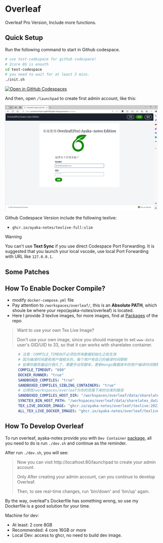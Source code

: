 # Overleaf
Overleaf Pro Version, Include more functions.

## Quick Setup 
Run the following command to start in Github codespace.
```bash
# use test-codespace for github codespace!
# 2core 8G is enouth
cd test-codespace
# you need to wait for at least 3 mins. 
./init.sh
```

[![Open in GitHub Codespaces](https://github.com/codespaces/badge.svg)](https://codespaces.new/ayaka-notes/overleaf)

And then, open `/launchpad` to create first admin account, like this:

![](./image/launchpad.png)

Github Codespace Version include the following texlive:
- `ghcr.io/ayaka-notes/texlive-full:slim`

> [!WARNING]
> You can't use **Text Sync** if you use direct Codespace Port Forwarding. It is suggested that you launch your local vscode, use local Port Forwarding with URL like `127.0.0.1`.


## Some Patches


## How To Enable Docker Compile?
- modify `docker-compose.yml` file
- Pay attention to `/workspaces/overleaf/`, this is an **Absolute PATH**, which shoule be where your repo(ayaka-notes/overleaf) is located.
- Here I provide 3 texlive images, for more images, find at [Packages](https://github.com/orgs/ayaka-notes/packages/container/package/overleaf%2Ftexlive) of the repo

> Want to use your own Tex Live Image?
>
> Don't use your own image, since you should manage to set `www-data` user's GID/UID to 33, so that it can works with sharelatex container.

```yaml
      # 注意：COMPILE_TIMEOUT必须在所有数据初始化之前生效
      # 因为编译时间是和用户强相关的，每个用户有自己的编译时间限制
      # 如果你服务器运行很久了，需要手动写脚本，更新mongo数据库中的用户编译时间限制
      COMPILE_TIMEOUT: "600"
      DOCKER_RUNNER: "true"
      SANDBOXED_COMPILES: "true"
      SANDBOXED_COMPILES_SIBLING_CONTAINERS: "true"
      # 记得改/workspaces/overleaf为你的克隆下来的仓库的路径
      SANDBOXED_COMPILES_HOST_DIR: "/workspaces/overleaf/data/sharelatex_data/data/compiles"
      SYNCTEX_BIN_HOST_PATH: "/workspaces/overleaf/data/sharelatex_data/bin" 
      TEX_LIVE_DOCKER_IMAGE: "ghcr.io/ayaka-notes/overleaf/texlive:2023"
      ALL_TEX_LIVE_DOCKER_IMAGES: "ghcr.io/ayaka-notes/overleaf/texlive:2023,ghcr.io/ayaka-notes/overleaf/texlive:2022,ghcr.io/ayaka-notes/overleaf/texlive:2021"

```


## How To Develop Overleaf

To run overleaf, ayaka-notes provide you with `Dev Container` [package](https://github.com/orgs/ayaka-notes/packages?repo_name=overleaf), all you need to do is run `./dev.sh` and continue as the reminder.

After run `./dev.sh`, you will see:

> Now you can visit http://localhost:80/launchpad to create your admin account.
> 
> Only After creating your admin account, can you continue to develop Overleaf.
> 
> Then, to see real-time changes, run 'bin/down' and 'bin/up' again.

By the way, overleaf's Dockerfile has something wrong, so use my Dockerfile is a good solution for your time.

Machine for dev:
- At least: 2 core 8GB
- Recommended: 4 core 16GB or more
- Local Dev: access to ghcr, no need to build dev image.
